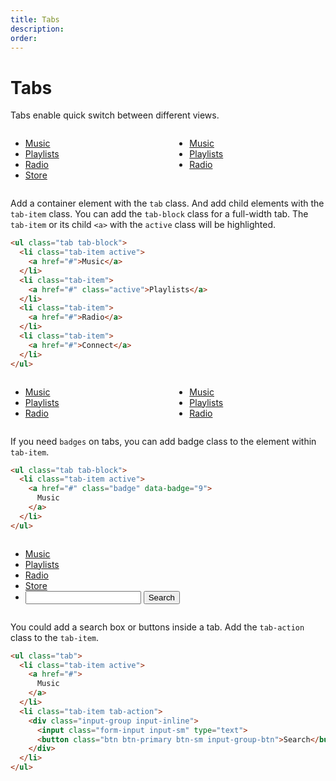 ```yaml
---
title: Tabs
description: 
order: 
---
```


# Tabs

Tabs enable quick switch between different views.

<div class="vp-raw docs-demo columns">
  <div class="column col-6 col-sm-12">
    <ul class="tab">
      <li class="tab-item active"><a href="#tabs">Music</a></li>
      <li class="tab-item"><a href="#tabs">Playlists</a></li>
      <li class="tab-item"><a href="#tabs">Radio</a></li>
      <li class="tab-item"><a href="#tabs">Store</a></li>
    </ul>
  </div>
  <div class="column col-6 col-sm-12">
    <ul class="tab tab-block">
      <li class="tab-item active"><a href="#tabs">Music</a></li>
      <li class="tab-item"><a href="#tabs">Playlists</a></li>
      <li class="tab-item"><a href="#tabs">Radio</a></li>
    </ul>
  </div>
</div>

Add a container element with the `tab` class. And add child elements with the `tab-item` class. You can add the `tab-block` class for a full-width tab. The `tab-item` or its child `<a>` with the `active` class will be highlighted.

```html
<ul class="tab tab-block">
  <li class="tab-item active">
    <a href="#">Music</a>
  </li>
  <li class="tab-item">
    <a href="#" class="active">Playlists</a>
  </li>
  <li class="tab-item">
    <a href="#">Radio</a>
  </li>
  <li class="tab-item">
    <a href="#">Connect</a>
  </li>
</ul>
```

<div class="vp-raw docs-demo columns">
  <div class="column col-sm-12">
    <ul class="tab">
      <li class="tab-item active"><a class="badge" href="#tabs" data-badge="999">Music</a></li>
      <li class="tab-item"><a href="#tabs">Playlists</a></li>
      <li class="tab-item"><a href="#tabs">Radio</a></li>
    </ul>
  </div>
  <div class="column col-sm-12">
    <ul class="tab tab-block">
      <li class="tab-item active"><a class="badge" href="#tabs" data-badge="9">Music</a></li>
      <li class="tab-item"><a class="badge" href="#tabs" data-badge="99">Playlists</a></li>
      <li class="tab-item"><a href="#tabs">Radio</a></li>
    </ul>
  </div>
</div>

If you need `badges` on tabs, you can add badge class to the element within `tab-item`.

```html
<ul class="tab tab-block">
  <li class="tab-item active">
    <a href="#" class="badge" data-badge="9">
      Music
    </a>
  </li>
</ul>
```

<div class="vp-raw docs-demo columns">
  <div class="column col-12">
    <ul class="tab">
      <li class="tab-item active"><a href="#tabs">Music<span class="btn btn-clear"></span></a></li>
      <li class="tab-item"><a href="#tabs">Playlists</a></li>
      <li class="tab-item"><a href="#tabs">Radio</a></li>
      <li class="tab-item"><a href="#tabs">Store</a></li>
      <li class="tab-item tab-action">
        <div class="input-group input-inline">
          <input class="form-input input-sm" type="text">
          <button class="btn btn-primary btn-sm input-group-btn">Search</button>
        </div>
      </li>
    </ul>
  </div>
</div>

You could add a search box or buttons inside a tab. Add the `tab-action` class to the `tab-item`.

```html
<ul class="tab">
  <li class="tab-item active">
    <a href="#">
      Music
    </a>
  </li>
  <li class="tab-item tab-action">
    <div class="input-group input-inline">
      <input class="form-input input-sm" type="text">
      <button class="btn btn-primary btn-sm input-group-btn">Search</button>
    </div>
  </li>
</ul>
```

<!-- @see https://github.com/spectre-org/spectre-docs/issues/17 -->
